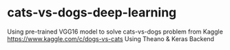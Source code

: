 # cats-vs-dogs-deep-learning
Using pre-trained VGG16 model to solve cats-vs-dogs problem from Kaggle https://www.kaggle.com/c/dogs-vs-cats
Using Theano & Keras Backend
